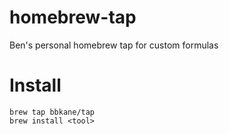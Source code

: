 # homebrew-tap

Ben's personal homebrew tap for custom formulas

# Install

```
brew tap bbkane/tap
brew install <tool>
```
